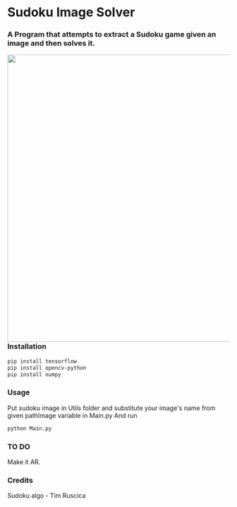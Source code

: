 # Sudoku Image Solver

### A Program that attempts to extract a Sudoku game given an image and then solves it. 

<img align="left" src="https://i.imgur.com/SJKR9gC.png" width="650px"/>

### Installation

```bash
pip install tensorflow 
pip install opencv-python
pip install numpy

```
### Usage
Put sudoku image in Utils folder and substitute your image's name from given pathImage variable in Main.py 
And run 
```bash
python Main.py
```


### TO DO
   Make it AR.

### Credits
   Sudoku algo - Tim Ruscica

